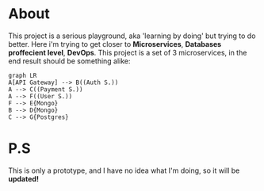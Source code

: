 # About

This project is a serious playground, aka 'learning by doing' but trying to do better. Here i'm trying to get closer to **Microservices**, **Databases proffecient level**, **DevOps**.
This project is a set of 3 microservices, in the end result should be something alike:

```mermaid
graph LR
A[API Gateway] --> B((Auth S.))
A --> C((Payment S.))
A --> F((User S.))
F --> E{Mongo}
B --> D{Mongo}
C --> G{Postgres}
```

# P.S

This is only a prototype, and I have no idea what I'm doing, so it will be **updated!**
